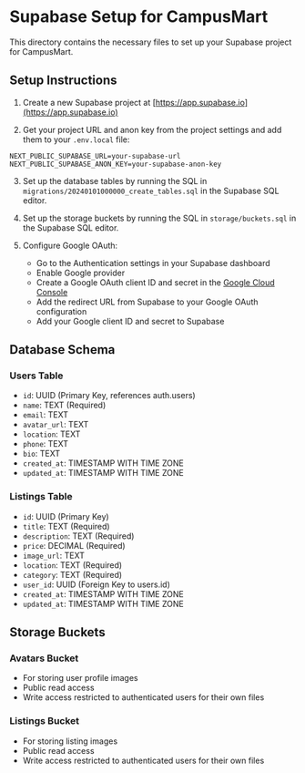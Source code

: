 # Supabase Setup for CampusMart

This directory contains the necessary files to set up your Supabase project for CampusMart.

## Setup Instructions

1. Create a new Supabase project at [https://app.supabase.io](https://app.supabase.io)

2. Get your project URL and anon key from the project settings and add them to your `.env.local` file:

```
NEXT_PUBLIC_SUPABASE_URL=your-supabase-url
NEXT_PUBLIC_SUPABASE_ANON_KEY=your-supabase-anon-key
```

3. Set up the database tables by running the SQL in `migrations/20240101000000_create_tables.sql` in the Supabase SQL editor.

4. Set up the storage buckets by running the SQL in `storage/buckets.sql` in the Supabase SQL editor.

5. Configure Google OAuth:
   - Go to the Authentication settings in your Supabase dashboard
   - Enable Google provider
   - Create a Google OAuth client ID and secret in the [Google Cloud Console](https://console.cloud.google.com/)
   - Add the redirect URL from Supabase to your Google OAuth configuration
   - Add your Google client ID and secret to Supabase

## Database Schema

### Users Table
- `id`: UUID (Primary Key, references auth.users)
- `name`: TEXT (Required)
- `email`: TEXT
- `avatar_url`: TEXT
- `location`: TEXT
- `phone`: TEXT
- `bio`: TEXT
- `created_at`: TIMESTAMP WITH TIME ZONE
- `updated_at`: TIMESTAMP WITH TIME ZONE

### Listings Table
- `id`: UUID (Primary Key)
- `title`: TEXT (Required)
- `description`: TEXT (Required)
- `price`: DECIMAL (Required)
- `image_url`: TEXT
- `location`: TEXT (Required)
- `category`: TEXT (Required)
- `user_id`: UUID (Foreign Key to users.id)
- `created_at`: TIMESTAMP WITH TIME ZONE
- `updated_at`: TIMESTAMP WITH TIME ZONE

## Storage Buckets

### Avatars Bucket
- For storing user profile images
- Public read access
- Write access restricted to authenticated users for their own files

### Listings Bucket
- For storing listing images
- Public read access
- Write access restricted to authenticated users for their own files

